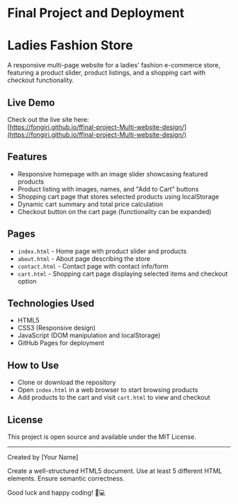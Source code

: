 # Final Project and Deployment

# Ladies Fashion Store

A responsive multi-page website for a ladies' fashion e-commerce store, featuring a product slider, product listings, and a shopping cart with checkout functionality.

## Live Demo

Check out the live site here:  
[https://fongiri.github.io/ffinal-project-Multi-website-design/](https://fongiri.github.io/ffinal-project-Multi-website-design/)

## Features

- Responsive homepage with an image slider showcasing featured products
- Product listing with images, names, and "Add to Cart" buttons
- Shopping cart page that stores selected products using localStorage
- Dynamic cart summary and total price calculation
- Checkout button on the cart page (functionality can be expanded)

## Pages

- `index.html` - Home page with product slider and products
- `about.html` - About page describing the store
- `contact.html` - Contact page with contact info/form
- `cart.html` - Shopping cart page displaying selected items and checkout option

## Technologies Used

- HTML5
- CSS3 (Responsive design)
- JavaScript (DOM manipulation and localStorage)
- GitHub Pages for deployment

## How to Use

- Clone or download the repository
- Open `index.html` in a web browser to start browsing products
- Add products to the cart and visit `cart.html` to view and checkout

## License

This project is open source and available under the MIT License.

---

Created by [Your Name]


Create a well-structured HTML5 document.
Use at least 5 different HTML elements.
Ensure semantic correctness.

Good luck and happy coding! 🚀💻
